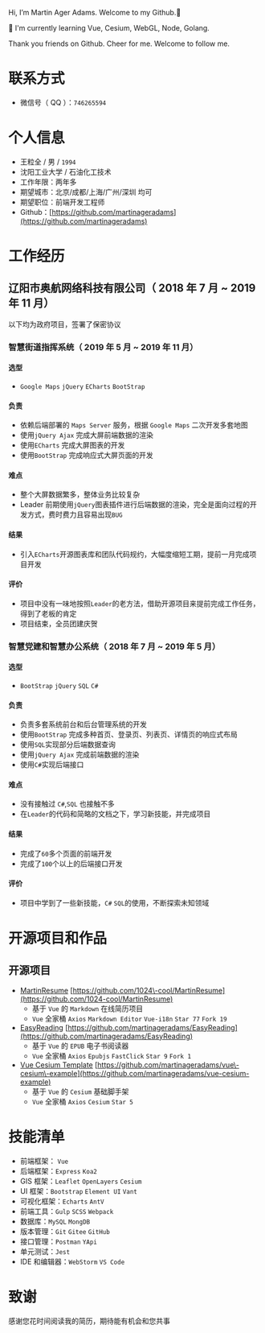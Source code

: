Hi, I’m Martin Ager Adams. Welcome to my Github.👋

🌱 I'm currently learning Vue, Cesium, WebGL, Node, Golang. 

Thank you friends on Github. Cheer for me. Welcome to follow me. 

# 联系方式

*   微信号（ QQ ）：`746265594`

# 个人信息

*   王粒全 / 男 / `1994`
*   沈阳工业大学 / 石油化工技术
*   工作年限：两年多
*   期望城市：北京/成都/上海/广州/深圳 均可
*   期望职位：前端开发工程师
*   Github：[https://github.com/martinageradams](https://github.com/martinageradams)

# 工作经历

## 辽阳市奥航网络科技有限公司（ 2018 年 7 月 ~ 2019 年 11 月）

以下均为政府项目，签署了保密协议

### 智慧街道指挥系统（ 2019 年 5 月 ~ 2019 年 11 月）

#### 选型

*   `Google Maps` `jQuery` `ECharts` `BootStrap`

#### 负责

*   依赖后端部署的 `Maps Server` 服务，根据 `Google Maps` 二次开发多套地图
*   使用`jQuery Ajax` 完成大屏前端数据的渲染
*   使用`ECharts` 完成大屏图表的开发
*   使用`BootStrap` 完成响应式大屏页面的开发

#### 难点

*   整个大屏数据繁多，整体业务比较复杂
*   Leader 前期使用`jQuery`图表插件进行后端数据的渲染，完全是面向过程的开发方式，费时费力且容易出现`BUG`

#### 结果

*   引入`ECharts`开源图表库和团队代码规约，大幅度缩短工期，提前一月完成项目开发

#### 评价

*   项目中没有一味地按照`Leader`的老方法，借助开源项目来提前完成工作任务，得到了老板的肯定
*   项目结束，全员团建庆贺

### 智慧党建和智慧办公系统（ 2018 年 7 月 ~ 2019 年 5 月）

#### 选型

*   `BootStrap` `jQuery` `SQL` `C#`

#### 负责

*   负责多套系统前台和后台管理系统的开发
*   使用`BootStrap` 完成多种首页、登录页、列表页、详情页的响应式布局
*   使用`SQL`实现部分后端数据查询
*   使用`jQuery Ajax` 完成前端数据的渲染
*   使用`C#`实现后端接口

#### 难点

*   没有接触过 `C#`,`SQL` 也接触不多
*   在`Leader`的代码和简略的文档之下，学习新技能，并完成项目

#### 结果

*   完成了`60`多个页面的前端开发
*   完成了`100`个以上的后端接口开发

#### 评价

*   项目中学到了一些新技能，`C#` `SQL`的使用，不断探索未知领域

# 开源项目和作品

## 开源项目

*   [MartinResume](https://github.com/1024-cool/MartinResume) [https://github.com/1024\-cool/MartinResume](https://github.com/1024-cool/MartinResume)
    *   基于 `Vue` 的 `Markdown` 在线简历项目
    *   `Vue` 全家桶 `Axios` `Markdown Editor` `Vue-i18n` `Star 77` `Fork 19`
*   [EasyReading](https://github.com/martinageradams/EasyReading) [https://github.com/martinageradams/EasyReading](https://github.com/martinageradams/EasyReading)
    *   基于 `Vue` 的 `EPUB` 电子书阅读器
    *   `Vue` 全家桶 `Axios` `Epubjs` `FastClick` `Star 9` `Fork 1`
*   [Vue Cesium Template](https://github.com/martinageradams/vue-cesium-example) [https://github.com/martinageradams/vue\-cesium\-example](https://github.com/martinageradams/vue-cesium-example)
    *   基于 `Vue` 的 `Cesium` 基础脚手架
    *   `Vue` 全家桶 `Axios` `Cesium` `Star 5`

# 技能清单

*   前端框架： `Vue`
*   后端框架：`Express` `Koa2`
*   GIS 框架：`Leaflet` `OpenLayers` `Cesium`
*   UI 框架：`Bootstrap` `Element UI` `Vant`
*   可视化框架：`Echarts` `AntV`
*   前端工具：`Gulp` `SCSS` `Webpack`
*   数据库：`MySQL` `MongDB`
*   版本管理：`Git` `Gitee` `GitHub`
*   接口管理：`Postman` `YApi`
*   单元测试：`Jest`
*   IDE 和编辑器：`WebStorm` `VS Code`

# 致谢

感谢您花时间阅读我的简历，期待能有机会和您共事

